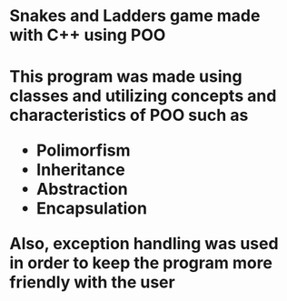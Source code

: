 <h1>Snakes and Ladders game made with C++ using POO<h1>
  <p> This program was made using classes and utilizing concepts and characteristics of POO such as </p>
    <ul>
      <li>Polimorfism</li>
      <li>Inheritance</li>
      <li>Abstraction</li>
      <li>Encapsulation</li>
    </ul>
   <p> Also, exception handling was used in order to keep the program more friendly with the user<p>

